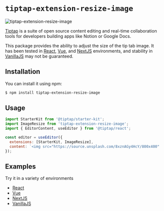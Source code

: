 # `tiptap-extension-resize-image`

![tiptap-extension-resize-image](https://github.com/bae-sh/tiptap-extension-resize-image/assets/37887690/48f47053-2ad3-4413-8b54-9a63e12e0fb5)

[Tiptap](https://tiptap.dev/) is a suite of open source content editing and real-time collaboration tools for developers building apps like Notion or Google Docs.

This package provides the ability to adjust the size of the tip tab image. It has been tested in [React](https://codesandbox.io/p/devbox/image-resize-react-kqr9jk?file=%2Fsrc%2FApp.tsx), [Vue](https://codesandbox.io/p/devbox/image-resize-vue-fzctsr?file=%2Fsrc%2FApp.vue%3A6%2C1), and [NextJS](https://codesandbox.io/p/devbox/image-resize-nextjs-7c77hn?file=%2Fpages%2Findex.js) environments, and stability in [VanillaJS](https://codesandbox.io/p/devbox/image-resize-js-82z7cv?file=%2Fsrc%2Findex.mjs%3A7%2C47)
may not be guaranteed.

## Installation

You can install it using npm:

```bash
$ npm install tiptap-extension-resize-image
```

## Usage

```javascript
import StarterKit from '@tiptap/starter-kit';
import ImageResize from 'tiptap-extension-resize-image';
import { EditorContent, useEditor } from '@tiptap/react';

const editor = useEditor({
  extensions: [StarterKit, ImageResize],
  content: `<img src="https://source.unsplash.com/8xznAGy4HcY/800x400" />`,
});
```

## Examples

Try it in a variety of environments

- [React](https://codesandbox.io/p/devbox/image-resize-react-kqr9jk?file=%2Fsrc%2FApp.tsx)
- [Vue](https://codesandbox.io/p/devbox/image-resize-vue-fzctsr?file=%2Fsrc%2FApp.vue%3A6%2C1)
- [NextJS](https://codesandbox.io/p/devbox/image-resize-nextjs-7c77hn?file=%2Fpages%2Findex.js)
- [VanillaJS](https://codesandbox.io/p/devbox/image-resize-js-82z7cv?file=%2Fsrc%2Findex.mjs%3A7%2C47)

